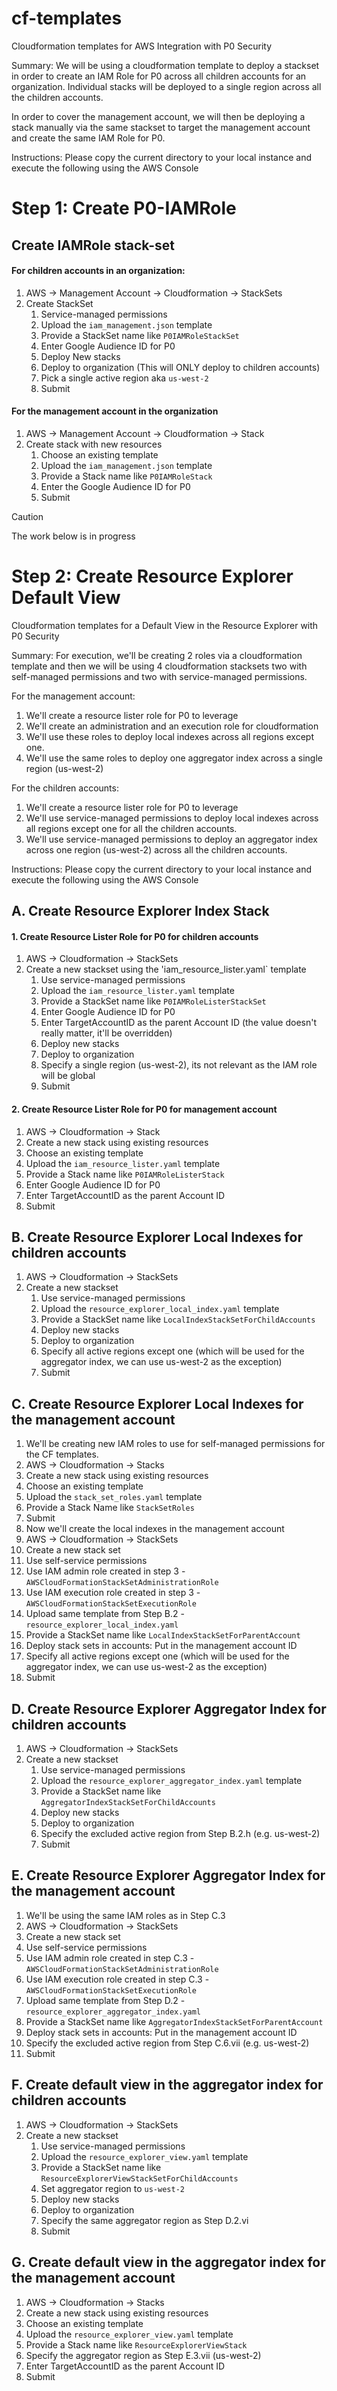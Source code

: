 # cf-templates
Cloudformation templates for AWS Integration with P0 Security

Summary: We will be using a cloudformation template to deploy a stackset in order to create an IAM Role 
for P0 across all children accounts for an organization. Individual stacks will be deployed to a single 
region across all the children accounts. 

In order to cover the management account, we will then be deploying a stack manually via the same stackset 
to target the management account and create the same IAM Role for P0.

Instructions: 
Please copy the current directory to your local instance and execute the following using the AWS Console

# Step 1:   Create P0-IAMRole

## Create IAMRole stack-set

#### For children accounts in an organization: 

1. AWS -> Management Account -> Cloudformation -> StackSets
2. Create StackSet 
    1. Service-managed permissions
    2. Upload the `iam_management.json` template 
    3. Provide a StackSet name like `P0IAMRoleStackSet`
    4. Enter Google Audience ID for P0
    5. Deploy New stacks
    6. Deploy to organization (This will ONLY deploy to children accounts)
    7. Pick a single active region aka `us-west-2`
    8. Submit 

#### For the management account in the organization
1. AWS -> Management Account -> Cloudformation -> Stack
2. Create stack with new resources
    1. Choose an existing template
    2. Upload the `iam_management.json` template
    3. Provide a Stack name like `P0IAMRoleStack`
    4. Enter the Google Audience ID for P0
    5. Submit


> [!CAUTION]
> The work below is in progress


# Step 2: Create Resource Explorer Default View

Cloudformation templates for a Default View in the Resource Explorer with P0 Security

Summary: For execution, we'll be creating 2 roles via a cloudformation template and then we will be 
using 4 cloudformation stacksets two with self-managed permissions and two with service-managed 
permissions. 

For the management account:
1. We'll create a resource lister role for P0 to leverage
2. We'll create an administration and an execution role for cloudformation
3. We'll use these roles to deploy local indexes across all regions except one. 
4. We'll use the same roles to deploy one aggregator index across a single region (us-west-2)

For the children accounts:
1. We'll create a resource lister role for P0 to leverage
2. We'll use service-managed permissions to deploy local indexes across all regions except one 
for all the children accounts. 
3. We'll use service-managed permissions to deploy an aggregator index across one region (us-west-2) 
across all the children accounts.




Instructions: 
Please copy the current directory to your local instance and execute the following using the AWS Console

## A. Create Resource Explorer Index Stack 

#### 1. Create Resource Lister Role for P0 for children accounts

1. AWS -> Cloudformation -> StackSets
2. Create a new stackset using the 'iam_resource_lister.yaml` template
    1. Use service-managed permissions
    2. Upload the `iam_resource_lister.yaml` template
    3. Provide a StackSet name like `P0IAMRoleListerStackSet`
    4. Enter Google Audience ID for P0
    5. Enter TargetAccountID as the parent Account ID (the value doesn't really matter, it'll be overridden)
    6. Deploy new stacks
    7. Deploy to organization
    8. Specify a single region (us-west-2), its not relevant as the IAM role will be global
    9. Submit


#### 2. Create Resource Lister Role for P0 for management account

1. AWS -> Cloudformation -> Stack
2. Create a new stack using existing resources
  1. Choose an existing template
  2. Upload the `iam_resource_lister.yaml` template
  3. Provide a Stack name like `P0IAMRoleListerStack`
  4. Enter Google Audience ID for P0
  5. Enter TargetAccountID as the parent Account ID
  6. Submit

## B. Create Resource Explorer Local Indexes for children accounts

1. AWS -> Cloudformation -> StackSets
2. Create a new stackset 
    1. Use service-managed permissions
    2. Upload the `resource_explorer_local_index.yaml` template
    3. Provide a StackSet name like `LocalIndexStackSetForChildAccounts`
    4. Deploy new stacks
    5. Deploy to organization
    6. Specify all active regions except one (which will be used for the aggregator index, we can use us-west-2 as the exception)
    7. Submit

## C. Create Resource Explorer Local Indexes for the management account

1. We'll be creating new IAM roles to use for self-managed permissions for the CF templates.
2. AWS -> Cloudformation -> Stacks
3. Create a new stack using existing resources
  1. Choose an existing template
  2. Upload the `stack_set_roles.yaml` template
  3. Provide a Stack Name like `StackSetRoles`
  4. Submit
4. Now we'll create the local indexes in the management account
5. AWS -> Cloudformation -> StackSets
6. Create a new stack set 
  1. Use self-service permissions
  2. Use IAM admin role created in step 3 - `AWSCloudFormationStackSetAdministrationRole`
  3. Use IAM execution role created in step 3  - `AWSCloudFormationStackSetExecutionRole`
  4. Upload same template from Step B.2 - `resource_explorer_local_index.yaml`
  5. Provide a StackSet name like `LocalIndexStackSetForParentAccount`
  6. Deploy stack sets in accounts: Put in the management account ID
  7. Specify all active regions except one (which will be used for the aggregator index, we can use us-west-2 as the exception)
  8. Submit

## D. Create Resource Explorer Aggregator Index for children accounts

1. AWS -> Cloudformation -> StackSets
2. Create a new stackset 
    1. Use service-managed permissions
    2. Upload the `resource_explorer_aggregator_index.yaml` template
    3. Provide a StackSet name like `AggregatorIndexStackSetForChildAccounts`
    4. Deploy new stacks
    5. Deploy to organization
    6. Specify the excluded active region from Step B.2.h (e.g. us-west-2)
    7. Submit

## E. Create Resource Explorer Aggregator Index for the management account

1. We'll be using the same IAM roles as in Step C.3
2. AWS -> Cloudformation -> StackSets
3. Create a new stack set 
  1. Use self-service permissions
  2. Use IAM admin role created in step C.3 - `AWSCloudFormationStackSetAdministrationRole`
  3. Use IAM execution role created in step C.3  - `AWSCloudFormationStackSetExecutionRole`
  4. Upload same template from Step D.2 - `resource_explorer_aggregator_index.yaml`
  5. Provide a StackSet name like `AggregatorIndexStackSetForParentAccount`
  6. Deploy stack sets in accounts: Put in the management account ID
  7. Specify the excluded active region from Step C.6.vii (e.g. us-west-2)
  8. Submit

## F. Create default view in the aggregator index for children accounts

1. AWS -> Cloudformation -> StackSets
2. Create a new stackset 
    1. Use service-managed permissions
    2. Upload the `resource_explorer_view.yaml` template
    3. Provide a StackSet name like `ResourceExplorerViewStackSetForChildAccounts`
    4. Set aggregator region to `us-west-2`
    5. Deploy new stacks
    6. Deploy to organization
    7. Specify the same aggregator region as Step D.2.vi
    8. Submit

## G. Create default view in the aggregator index for the management account

1. AWS -> Cloudformation -> Stacks
2. Create a new stack using existing resources
  1. Choose an existing template
  2. Upload the `resource_explorer_view.yaml` template
  3. Provide a Stack name like `ResourceExplorerViewStack`
  4. Specify the aggregator region as Step E.3.vii (us-west-2)
  5. Enter TargetAccountID as the parent Account ID
  6. Submit
